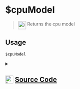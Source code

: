 # $cpuModel
> <img align="top" src="https://upload.wikimedia.org/wikipedia/commons/thumb/e/e4/Infobox_info_icon.svg/160px-Infobox_info_icon.svg.png?20150409153300" alt="image" width="25" height="auto"> Returns the cpu model
## Usage
```
$cpuModel
```
<details>
<summary>
    
## <img align="top" src="https://cdn4.iconfinder.com/data/icons/iconsimple-logotypes/512/github-512.png" alt="image" width="25" height="auto">  [Source Code](https://github.com/tryforge/ForgeScript-V2/blob/main/src/native/cpuModel.ts)
    
</summary>
    
```ts
import { NativeFunction, Return } from "../structures"
import os from "node:os"

export default new NativeFunction({
    name: "$cpuModel",
    version: "1.0.7",
    description: "Returns the cpu model",
    unwrap: false,
    execute(ctx) {
        return Return.success(os.cpus()[0]?.model)
    },
})

```
    
</details>